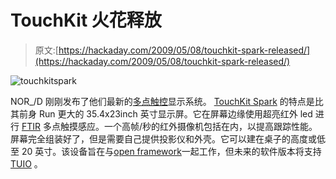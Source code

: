 # TouchKit 火花释放

> 原文:[https://hackaday.com/2009/05/08/touchkit-spark-released/](https://hackaday.com/2009/05/08/touchkit-spark-released/)

![touchkitspark](../Images/7d98a7e00588e4f0911f9fbec87e5691.png "touchkitspark")

NOR_/D 刚刚发布了他们最新的[多点触控](http://hackaday.com/category/multitouch-hacks/ "multitouch hacks  - Hack a Day")显示系统。 [TouchKit Spark](http://touchkit.nortd.com/order.html "TouchKit by NOR_/D") 的特点是比其前身 Run 更大的 35.4x23inch 英寸显示屏。它在屏幕边缘使用超亮红外 led 进行 [FTIR](http://cs.nyu.edu/~jhan/ftirsense/index.html "FTIR Touch Sensing") 多点触摸感应。一个高帧/秒的红外摄像机包括在内，以提高跟踪性能。屏幕完全组装好了，但是需要自己提供投影仪和外壳。它可以建在桌子的高度或低至 20 英寸。该设备旨在与[open framework](http://touchkit.nortd.com/download.html "TouchKit by NOR_/D")一起工作，但未来的软件版本将支持 [TUIO](http://hackaday.com/tag/tuio/ "tuio  - Hack a Day") 。